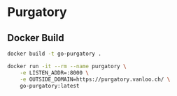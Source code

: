 # Purgatory

## Docker Build

```sh
docker build -t go-purgatory .

docker run -it --rm --name purgatory \
    -e LISTEN_ADDR=:8000 \
    -e OUTSIDE_DOMAIN=https://purgatory.vanloo.ch/ \
    go-purgatory:latest
```
